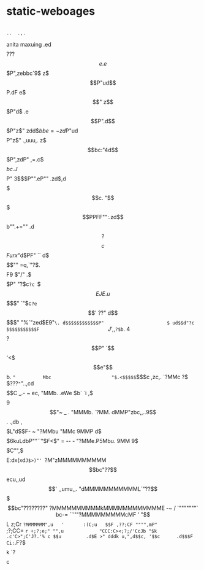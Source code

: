 # static-weboages
                                                                         ..  .,.
 anita maxuing                                               .ed$$$$???$$e
                                                           .e$$$P",zebbc`9$
                                                         z$$$P"ud$$$$$$P.dF
                                                       e$$$" z$$$$$$$P"d$
                                                    .e$$P".d$$$$$$$P"z$"
                                      zdd$$bbe=-  zd$P"ud$$$$$$$$P"z$"
                  .,uuu,.           z$$$$$$$$$$$bc:"4d$$$$$$$P",zdP"
            ,=.c$$$$$$$$$$bc.      J$$$$$$$$$$$$$P"  3$$$P"".eP""
        .zd$,d$$$$$$$$$$$$$$$c.    "$$$$$PPFF"":.zd$$b"".+=""
      .d$$$$$$$$$$$$$$$$$$?$$$$c    $$$Fu rx$"d$PF"  ``
     d$$$$$$$$$$$$$$$""   =q,`"?$.  $$$$F9 $"/"
   .$$$$$$$$$$$$$$P"        "?$c`?c `$$$ EJE.
  u$$$$$$$$$$$$$"             `"$c`?e`$$' ??"
 d$$$$$$$$$$$$$"                  "%`"zed$E9"`\.
d$$$$$$$$$$$$P"                       $ ud$$d"?c
$$$$$$$$$$$F                         `$J$',,`?$b`.
4$$$$?$$P"                           `$$'<$$$e"$$b.
 `"          Mbc                      "$.<$$$$$`$$$c      ,zc,.
             `?MMc                     ?$ $$???$`"`"..,cd$$$$$$C  _.- ~
        ec,    "MMb.         .eWe       $b`    `i   ,$$$$$$9$$$"~   _ .
        "MMMb.  `?MM.       dMMP"zbc,,..9$$. .,db  ,$$$$$L"d$$F- ~
          "?MMbu  "MMc     9MMP d$$$$$$$$$$6kuLdbP""``"$$F<$$" = -- -
             "?MMe.P5Mbu.  9MM 9$$$$$$C"",$$$$$E:dx(xd`J$>)"'
               `?M"zMMMMMMMMMM $$$$$$$$$$bc"??$$ecu,,ud$$'
       ,,umu,,.  "dMMMMMMMMMMML`"??$$$$$$$$$bc"????????"
      ?MMMMMMMMMMkMMMMMMMMMMMME -~  / `"""""""`  bc-=
             ``''"?MMMMMMMMMcMF    '             "$$L   z;Cr
                   `?MMMMMMM",u   '       :(C;u   $$F ,??;CF
                       """",mP"           `;?;CC= `r +;?;e;"
                          "",u             "CCC:C><;?;/'CcJb
                            "$k            .c'C>";C'J?.'% c
                             $$u         .d$E >" dddk u,",d$$c,
                             '$$c      .d$$$F Ci:`.F?$$$ $$k `?$$$$c

